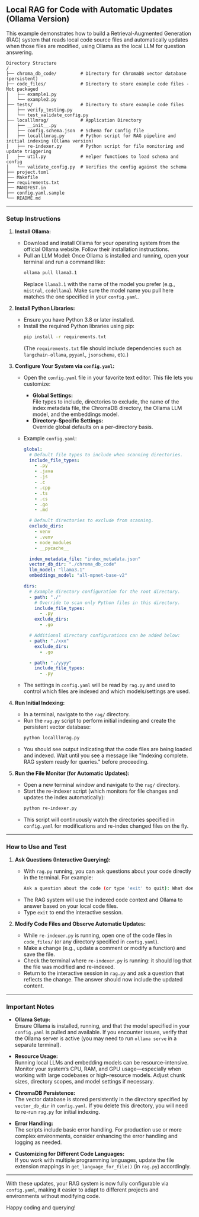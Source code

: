## Local RAG for Code with Automatic Updates (Ollama Version)
This example demonstrates how to build a Retrieval-Augmented Generation (RAG) system that reads local code source files and automatically updates when those files are modified, using Ollama as the local LLM for question answering.

```
Directory Structure
/
├── chroma_db_code/         # Directory for ChromaDB vector database (persistent)
├── code_files/             # Directory to store example code files - Not packaged
│   ├── example1.py
│   └── example2.py
├── tests/                  # Directory to store example code files
│   ├── verify_testing.py
│   └── test_validate_config.py
├── localllmrag/            # Application Directory
│   ├── __init__.py   
│   ├── config.schema.json  # Schema for Config file   
│   ├── localllmrag.py      # Python script for RAG pipeline and initial indexing (Ollama version)
│   ├── re-indexer.py       # Python script for file monitoring and update triggering
│   ├── util.py             # Helper functions to load schema and config
│   └── validate_config.py  # Verifies the config against the schema
├── project.toml
├── Makefile
├── requirements.txt
├── MANIFEST.in
├── config.yaml.sample
└── README.md
```

---

### Setup Instructions

1. **Install Ollama:**

   - Download and install Ollama for your operating system from the official Ollama website. Follow their installation instructions.
   - Pull an LLM Model: Once Ollama is installed and running, open your terminal and run a command like:
     ```bash
     ollama pull llama3.1
     ```
     Replace `llama3.1` with the name of the model you prefer (e.g., `mistral`, `codellama`). Make sure the model name you pull here matches the one specified in your `config.yaml`.

2. **Install Python Libraries:**

   - Ensure you have Python 3.8 or later installed.
   - Install the required Python libraries using pip:
     ```bash
     pip install -r requirements.txt
     ```
     (The `requirements.txt` file should include dependencies such as `langchain-ollama`, `pyyaml`, `jsonschema`, etc.)

3. **Configure Your System via `config.yaml`:**

   - Open the `config.yaml` file in your favorite text editor. This file lets you customize:
     - **Global Settings:**  
       File types to include, directories to exclude, the name of the index metadata file, the ChromaDB directory, the Ollama LLM model, and the embeddings model.
     - **Directory-Specific Settings:**  
       Override global defaults on a per-directory basis.
       
   - Example `config.yaml`:
     ```yaml
     global:
       # Default file types to include when scanning directories.
       include_file_types:
         - .py
         - .java
         - .js
         - .c
         - .cpp
         - .ts
         - .cs
         - .go
         - .md

       # Default directories to exclude from scanning.
       exclude_dirs:
         - venv
         - .venv
         - node_modules
         - __pycache__

       index_metadata_file: "index_metadata.json"
       vector_db_dir: "./chroma_db_code"
       llm_model: "llama3.1"
       embeddings_model: "all-mpnet-base-v2"

     dirs:
       # Example directory configuration for the root directory.
       - path: "./"
         # Override to scan only Python files in this directory.
         include_file_types:
           - .py
         exclude_dirs:
           - .go

       # Additional directory configurations can be added below:
       - path: "./xxx"
         exclude_dirs:
           - .go

       - path: "./yyyy"
         include_file_types:
           - .py
     ```
   - The settings in `config.yaml` will be read by `rag.py` and used to control which files are indexed and which models/settings are used.

4. **Run Initial Indexing:**

   - In a terminal, navigate to the `rag/` directory.
   - Run the `rag.py` script to perform initial indexing and create the persistent vector database:
     ```bash
     python localllmrag.py
     ```
   - You should see output indicating that the code files are being loaded and indexed. Wait until you see a message like "Indexing complete. RAG system ready for queries." before proceeding.

5. **Run the File Monitor (for Automatic Updates):**

   - Open a new terminal window and navigate to the `rag/` directory.
   - Start the re-indexer script (which monitors for file changes and updates the index automatically):
     ```bash
     python re-indexer.py
     ```
   - This script will continuously watch the directories specified in `config.yaml` for modifications and re-index changed files on the fly.

---

### How to Use and Test

1. **Ask Questions (Interactive Querying):**

   - With `rag.py` running, you can ask questions about your code directly in the terminal. For example:
     ```bash
     Ask a question about the code (or type 'exit' to quit): What does the calculate_sum function do?
     ```
   - The RAG system will use the indexed code context and Ollama to answer based on your local code files.
   - Type `exit` to end the interactive session.

2. **Modify Code Files and Observe Automatic Updates:**

   - While `re-indexer.py` is running, open one of the code files in `code_files/` (or any directory specified in `config.yaml`).
   - Make a change (e.g., update a comment or modify a function) and save the file.
   - Check the terminal where `re-indexer.py` is running: it should log that the file was modified and re-indexed.
   - Return to the interactive session in `rag.py` and ask a question that reflects the change. The answer should now include the updated content.

---

### Important Notes

- **Ollama Setup:**  
  Ensure Ollama is installed, running, and that the model specified in your `config.yaml` is pulled and available. If you encounter issues, verify that the Ollama server is active (you may need to run `ollama serve` in a separate terminal).

- **Resource Usage:**  
  Running local LLMs and embedding models can be resource-intensive. Monitor your system’s CPU, RAM, and GPU usage—especially when working with large codebases or high-resource models. Adjust chunk sizes, directory scopes, and model settings if necessary.

- **ChromaDB Persistence:**  
  The vector database is stored persistently in the directory specified by `vector_db_dir` in `config.yaml`. If you delete this directory, you will need to re-run `rag.py` for initial indexing.

- **Error Handling:**  
  The scripts include basic error handling. For production use or more complex environments, consider enhancing the error handling and logging as needed.

- **Customizing for Different Code Languages:**  
  If you work with multiple programming languages, update the file extension mappings in `get_language_for_file()` (in `rag.py`) accordingly.

---

With these updates, your RAG system is now fully configurable via `config.yaml`, making it easier to adapt to different projects and environments without modifying code.

Happy coding and querying!
